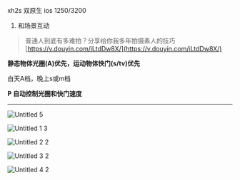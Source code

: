xh2s 双原生 ios 1250/3200

1. 和场景互动

> 普通人到底有多难拍？分享给你我多年拍摄素人的技巧 [https://v.douyin.com/iLtdDw8X/](https://v.douyin.com/iLtdDw8X/)

**静态物体光圈(A)优先，运动物体快门(s/tv)优先**

白天A档，晚上s或m档

**P 自动控制光圈和快门速度**

---

  

![Untitled 5](https://dvlin-notes-assets.oss-cn-beijing.aliyuncs.com/2024/08/30/aRzRhusczFzLmTKqllrcUntitled%205.png)

![Untitled 1 3](https://dvlin-notes-assets.oss-cn-beijing.aliyuncs.com/2024/08/30/8gVrW4tA5txLaMA0Qz4bUntitled%201%203.png)

![Untitled 2 2](https://dvlin-notes-assets.oss-cn-beijing.aliyuncs.com/2024/08/30/HDrGMOpXzTxWuk5ge9QdUntitled%202%202.png)

![Untitled 3 2](https://dvlin-notes-assets.oss-cn-beijing.aliyuncs.com/2024/08/30/PSrtG7Rpx8pcoVxF46YIUntitled%203%202.png)

![Untitled 4 2](https://dvlin-notes-assets.oss-cn-beijing.aliyuncs.com/2024/08/30/wvOjJfA3dQin0DWzhfX3Untitled%204%202.png)